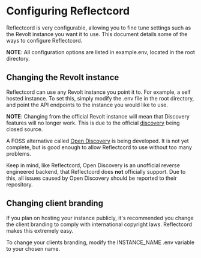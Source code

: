 # Configuring Reflectcord

Reflectcord is very configurable, allowing you to fine tune settings such as the Revolt instance you want it to use. This document details some of the ways to configure Reflectcord.

**NOTE**: All configuration options are listed in example.env, located in the root directory.

## Changing the Revolt instance

Reflectcord can use any Revolt instance you point it to. For example, a self hosted instance. To set this, simply modify the .env file in the root directory, and point the API endpoints to the instance you would like to use.

**NOTE**: Changing from the official Revolt instance will mean that Discovery features will no longer work. This is due to the official [discovery](https://rvlt.gg) being closed source.

A FOSS alternative called [Open Discovery](https://github.com/V3L0C1T13S/opendiscovery) is being developed. It is not yet complete, but is good enough to allow Reflectcord to use without too many problems.

Keep in mind, like Reflectcord, Open Discovery is an unofficial reverse engineered backend, that Reflectcord does **not** officially support. Due to this, all issues caused by Open Discovery should be reported to their repository.

## Changing client branding

If you plan on hosting your instance publicly, it's recommended you change the client branding to comply
with international copyright laws. Reflectcord makes this extremely easy.

To change your clients branding, modify the INSTANCE_NAME .env variable to your chosen name.
